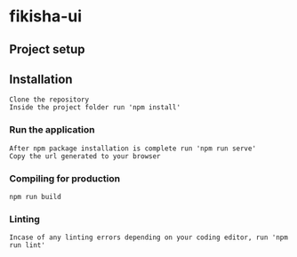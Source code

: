 # fikisha-ui

## Project setup

## Installation
```
Clone the repository 
Inside the project folder run 'npm install'

```

### Run the application
```
After npm package installation is complete run 'npm run serve'
Copy the url generated to your browser

```

### Compiling for production
```
npm run build
```

### Linting
```
Incase of any linting errors depending on your coding editor, run 'npm run lint'

```

